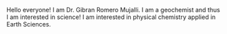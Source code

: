 Hello everyone! I am Dr. Gibran Romero Mujalli.
I am a geochemist and thus I am interested in science!
I am interested in physical chemistry applied in Earth Sciences.

<!---
gibranrmujalli/gibranrmujalli is a ✨ special ✨ repository because its `README.md` (this file) appears on your GitHub profile.
You can click the Preview link to take a look at your changes.
--->
